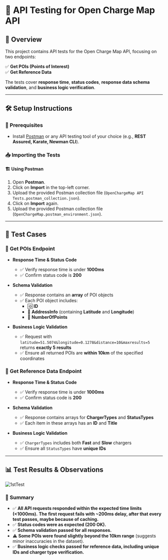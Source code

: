 # 🚀 API Testing for Open Charge Map API

## 📌 Overview
This project contains API tests for the Open Charge Map API, focusing on two endpoints:

✅ **Get POIs (Points of Interest)**  
✅ **Get Reference Data**  

The tests cover **response time**, **status codes**, **response data schema validation**, and **business logic verification**.

---

## 🛠️ Setup Instructions

### 🔹 Prerequisites
- Install [Postman](https://www.postman.com/) or any API testing tool of your choice (e.g., **REST Assured, Karate, Newman CLI**).

### 📥 Importing the Tests
#### 🏗️ **Using Postman**
1. Open **Postman**.
2. Click on **Import** in the top-left corner.
3. Upload the provided Postman collection file (`OpenChargeMap API Tests.postman_collection.json`).
4. Click on **Import** again.
5. Upload the provided Postman collection file (`OpenChargeMap.postman_environment.json`).

---

## 🔎 Test Cases

### 📍 **Get POIs Endpoint**
- **Response Time & Status Code**
  - ✅ Verify response time is under **1000ms**
  - ✅ Confirm status code is **200**

- **Schema Validation**
  - ✅ Response contains an **array** of POI objects
  - ✅ Each POI object includes:
    - 🆔 **ID**
    - 📍 **AddressInfo** (containing **Latitude** and **Longitude**)
    - 🔢 **NumberOfPoints**

- **Business Logic Validation**
  - ✅ Request with `latitude=51.5074&longitude=0.1278&distance=10&maxresults=5` returns **exactly 5 results**
  - ✅ Ensure all returned POIs are **within 10km** of the specified coordinates

### 🔧 **Get Reference Data Endpoint**
- **Response Time & Status Code**
  - ✅ Verify response time is under **1000ms**
  - ✅ Confirm status code is **200**

- **Schema Validation**
  - ✅ Response contains arrays for **ChargerTypes** and **StatusTypes**
  - ✅ Each item in these arrays has an **ID** and **Title**

- **Business Logic Validation**
  - ✅ `ChargerTypes` includes both **Fast** and **Slow** chargers
  - ✅ Ensure all `StatusTypes` have **unique IDs**

---

## 📊 Test Results & Observations

![1stTest](https://github.com/user-attachments/assets/1c926272-b7f1-481c-9a3c-716f9982ac50)

### **📌 Summary**
- ✅ **All API requests responded within the expected time limits (<1000ms).** **The first request fails with ~200ms delay, after that every test passes, maybe because of caching.** 
- ✅ **Status codes were as expected (200 OK).**
- ✅ **Schema validation passed for all responses.**
- ⚠️ **Some POIs were found slightly beyond the 10km range** (suggests minor inaccuracies in the dataset).
- ✅ **Business logic checks passed for reference data, including unique IDs and charger type verification.**
